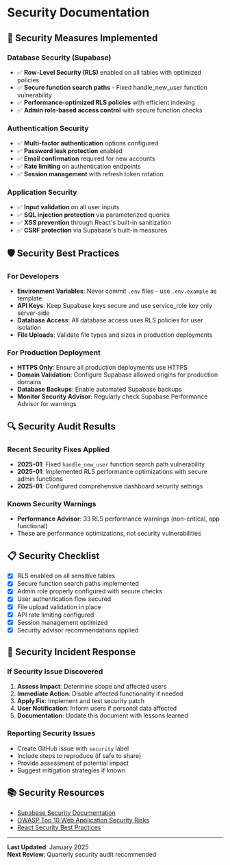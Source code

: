 # Security Documentation

## 🔐 Security Measures Implemented

### **Database Security (Supabase)**
- ✅ **Row-Level Security (RLS)** enabled on all tables with optimized policies
- ✅ **Secure function search paths** - Fixed handle_new_user function vulnerability  
- ✅ **Performance-optimized RLS policies** with efficient indexing
- ✅ **Admin role-based access control** with secure function checks

### **Authentication Security**
- ✅ **Multi-factor authentication** options configured
- ✅ **Password leak protection** enabled 
- ✅ **Email confirmation** required for new accounts
- ✅ **Rate limiting** on authentication endpoints
- ✅ **Session management** with refresh token rotation

### **Application Security**
- ✅ **Input validation** on all user inputs
- ✅ **SQL injection protection** via parameterized queries
- ✅ **XSS prevention** through React's built-in sanitization
- ✅ **CSRF protection** via Supabase's built-in measures

## 🛡️ Security Best Practices

### **For Developers**
- **Environment Variables**: Never commit `.env` files - use `.env.example` as template
- **API Keys**: Keep Supabase keys secure and use service_role key only server-side
- **Database Access**: All database access uses RLS policies for user isolation
- **File Uploads**: Validate file types and sizes in production deployments

### **For Production Deployment**
- **HTTPS Only**: Ensure all production deployments use HTTPS
- **Domain Validation**: Configure Supabase allowed origins for production domains
- **Database Backups**: Enable automated Supabase backups
- **Monitor Security Advisor**: Regularly check Supabase Performance Advisor for warnings

## 🔍 Security Audit Results

### **Recent Security Fixes Applied**
- **2025-01**: Fixed `handle_new_user` function search path vulnerability
- **2025-01**: Implemented RLS performance optimizations with secure admin functions
- **2025-01**: Configured comprehensive dashboard security settings

### **Known Security Warnings**
- **Performance Advisor**: 33 RLS performance warnings (non-critical, app functional)
- These are performance optimizations, not security vulnerabilities

## 📋 Security Checklist

- [x] RLS enabled on all sensitive tables
- [x] Secure function search paths implemented
- [x] Admin role properly configured with secure checks
- [x] User authentication flow secured
- [x] File upload validation in place
- [x] API rate limiting configured
- [x] Session management optimized
- [x] Security advisor recommendations applied

## 🚨 Security Incident Response

### **If Security Issue Discovered**
1. **Assess Impact**: Determine scope and affected users
2. **Immediate Action**: Disable affected functionality if needed
3. **Apply Fix**: Implement and test security patch
4. **User Notification**: Inform users if personal data affected
5. **Documentation**: Update this document with lessons learned

### **Reporting Security Issues**
- Create GitHub issue with `security` label
- Include steps to reproduce (if safe to share)
- Provide assessment of potential impact
- Suggest mitigation strategies if known

## 📚 Security Resources

- [Supabase Security Documentation](https://supabase.com/docs/guides/security)
- [OWASP Top 10 Web Application Security Risks](https://owasp.org/www-project-top-ten/)
- [React Security Best Practices](https://react.dev/learn/thinking-in-react#security-considerations)

---
**Last Updated**: January 2025  
**Next Review**: Quarterly security audit recommended